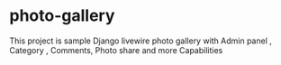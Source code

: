 # photo-gallery
This project is sample Django livewire photo gallery with Admin panel , Category , Comments, Photo share and more Capabilities 
